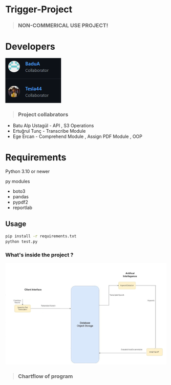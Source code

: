 # Trigger-Project
>### NON-COMMERICAL USE PROJECT!
# Developers
![Screenshot](Collabrators.png)
> ### Project collabrators 
* Batu Alp Ustagül - API , S3 Operations  
* Ertuğrul Tunç - Transcribe Module
* Ege Ercan - Comprehend Module , Assign PDF Module , OOP 

# Requirements

Python 3.10 or newer 

py modules
- boto3 
- pandas
- pypdf2
- reportlab
## Usage

```bash
pip install -r requirements.txt
python test.py
```

### What's inside the project ?
![Screenshot](diagram.png)
> ### Chartflow of program

